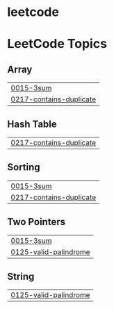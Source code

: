 # leetcode

<!---LeetCode Topics Start-->
# LeetCode Topics
## Array
|  |
| ------- |
| [0015-3sum](https://github.com/ayush03b/leetcode/tree/master/0015-3sum) |
| [0217-contains-duplicate](https://github.com/ayush03b/leetcode/tree/master/0217-contains-duplicate) |
## Hash Table
|  |
| ------- |
| [0217-contains-duplicate](https://github.com/ayush03b/leetcode/tree/master/0217-contains-duplicate) |
## Sorting
|  |
| ------- |
| [0015-3sum](https://github.com/ayush03b/leetcode/tree/master/0015-3sum) |
| [0217-contains-duplicate](https://github.com/ayush03b/leetcode/tree/master/0217-contains-duplicate) |
## Two Pointers
|  |
| ------- |
| [0015-3sum](https://github.com/ayush03b/leetcode/tree/master/0015-3sum) |
| [0125-valid-palindrome](https://github.com/ayush03b/leetcode/tree/master/0125-valid-palindrome) |
## String
|  |
| ------- |
| [0125-valid-palindrome](https://github.com/ayush03b/leetcode/tree/master/0125-valid-palindrome) |
<!---LeetCode Topics End-->